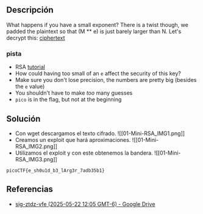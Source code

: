 
## Descripción 

What happens if you have a small exponent? There is a twist though, we padded the plaintext so that (M ** e) is just barely larger than N. Let's decrypt this: [ciphertext](https://mercury.picoctf.net/static/81689952b7442c3e23a9f703198c0a4c/ciphertext)
### pista

- RSA [tutorial](https://en.wikipedia.org/wiki/RSA_\(cryptosystem\))
- How could having too small of an `e` affect the security of this key?
- Make sure you don't lose precision, the numbers are pretty big (besides the `e` value)
- You shouldn't have to make _too_ many guesses
- `pico` is in the flag, but not at the beginning
## Solución

- Con wget descargamos el texto cifrado.
![[01-Mini-RSA_IMG1.png]]
- Creamos un exploit que hará aproximaciones.
![[01-Mini-RSA_IMG2.png]]
- Utilizamos el exploit y con este obtenemos la bandera.
![[01-Mini-RSA_IMG3.png]]



```
picoCTF{e_sh0u1d_b3_lArg3r_7adb35b1}
```

## Referencias

- [sig-ztdz-vfe (2025-05-22 12:05 GMT-6) - Google Drive](https://drive.google.com/file/d/1z9o-TNLp0iVIT2tME7-revA9iJjWrNee/view)
